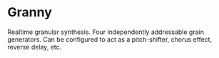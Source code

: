 # Granny

Realtime granular synthesis. Four independently addressable grain generators. Can be configured to act as a pitch-shifter, chorus effect, reverse delay, etc. 